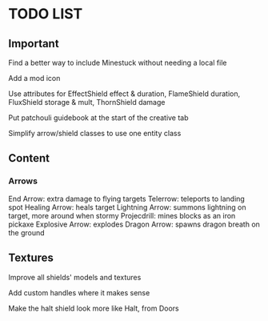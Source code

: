 # TODO LIST #

## Important ##

Find a better way to include Minestuck without needing a local file

Add a mod icon

Use attributes for EffectShield effect & duration, FlameShield duration, FluxShield storage & mult, ThornShield damage

Put patchouli guidebook at the start of the creative tab

Simplify arrow/shield classes to use one entity class

## Content ##

### Arrows ###

End Arrow: extra damage to flying targets
Telerrow: teleports to landing spot
Healing Arrow: heals target
Lightning Arrow: summons lightning on target, more around when stormy
Projecdrill: mines blocks as an iron pickaxe
Explosive Arrow: explodes
Dragon Arrow: spawns dragon breath on the ground

## Textures ##

Improve all shields' models and textures

Add custom handles where it makes sense

Make the halt shield look more like Halt, from Doors
